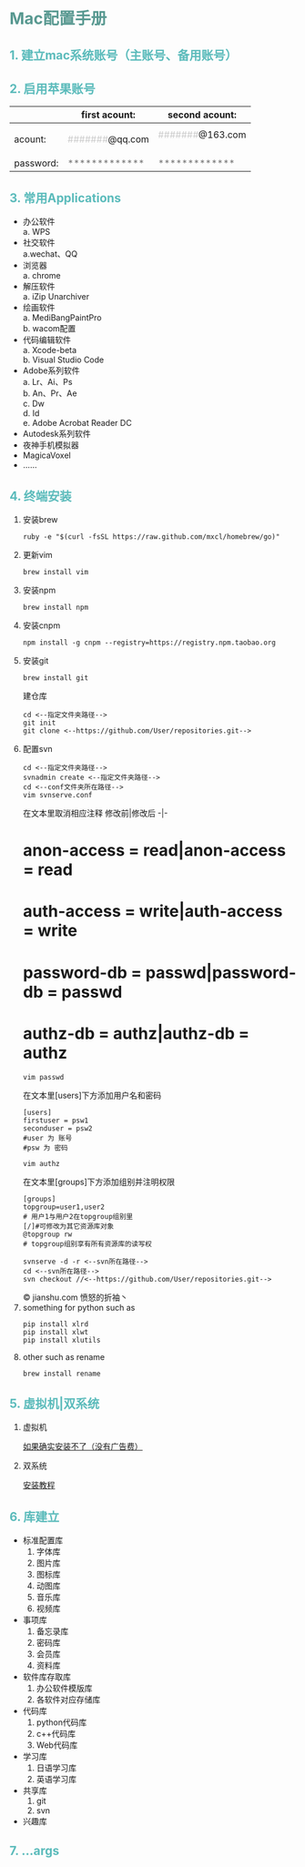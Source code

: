 # <font color=#599991>Mac配置手册</font>

## <font color=#5BBBBB>1. 建立mac系统账号（主账号、备用账号）</font>

## <font color=#5BBBBB>2. 启用苹果账号</font>
&ensp; | first acount: | second acount:
-|-|-
acount:|<p><font color=#CCCCCC>#######</font>@qq.com</p>|<font color=#CCCCCC>#######</font>@163.com</p>
password:|<font color=#777777>*************</font>|<font color=#777777>*************</font>

## <font color=#5BBBBB>3. 常用Applications</font>
   - 办公软件<br>
    a. WPS<br>
   - 社交软件<br>
    a.wechat、QQ<br>
   - 浏览器<br>
    a. chrome<br>
   - 解压软件<br>
    a. iZip Unarchiver<br>
   - 绘画软件<br>
    a. MediBangPaintPro<br>
    b. wacom配置<br>
   - 代码编辑软件<br>
    a. Xcode-beta<br>
    b. Visual Studio Code<br>
   - Adobe系列软件<br>
    a. Lr、Ai、Ps<br>
    b. An、Pr、Ae<br>
    c. Dw<br>
    d. Id<br>
    e. Adobe Acrobat Reader DC<br>
   - Autodesk系列软件
   - 夜神手机模拟器
   - MagicaVoxel
   - ……

## <font color=#5BBBBB>4. 终端安装</font>
1. 安装brew
    ```shell
    ruby -e "$(curl -fsSL https://raw.github.com/mxcl/homebrew/go)"
    ```
2. 更新vim
    ```shell
    brew install vim
    ```
3. 安装npm
    ```shell
    brew install npm
    ```
4. 安装cnpm
    ```shell
    npm install -g cnpm --registry=https://registry.npm.taobao.org
    ```
5. 安装git
    ```shell
    brew install git
    ```
    建仓库
    ```shell
    cd <--指定文件夹路径-->
    git init
    git clone <--https://github.com/User/repositories.git-->
    ```
6. 配置svn
    ```shell
    cd <--指定文件夹路径-->
    svnadmin create <--指定文件夹路径-->
    cd <--conf文件夹所在路径-->
    vim svnserve.conf
    ```
    在文本里取消相应注释
    修改前|修改后
    -|-
    # anon-access = read|anon-access = read
    # auth-access = write|auth-access = write
    # password-db = passwd|password-db = passwd
    # authz-db = authz|authz-db = authz
    ```shell
    vim passwd
    ```
    在文本里[users]下方添加用户名和密码
    ```vim
    [users]
    firstuser = psw1
    seconduser = psw2
    #user 为 账号
    #psw 为 密码
    ```
    ```shell
    vim authz
    ```
    在文本里[groups]下方添加组别并注明权限
    ```vim
    [groups]
    topgroup=user1,user2
    # 用户1与用户2在topgroup组别里
    [/]#可修改为其它资源库对象
    @topgroup rw
    # topgroup组别享有所有资源库的读写权
    ```
    ```shell
    svnserve -d -r <--svn所在路径-->
    cd <--svn所在路径-->
    svn checkout //<--https://github.com/User/repositories.git-->
    ```
    &copy; jianshu.com 愤怒的折袖丶
7. something for python such as
    ```
    pip install xlrd
    pip install xlwt
    pip install xlutils
    ```
8. other such as rename
    ```shell
    brew install rename
    ```


## <font color=#5BBBBB>5. 虚拟机|双系统</font>
1. 虚拟机

    <a href='http://www.baidu.com/baidu.php?url=af0000aF4eAvq9HI8k98CVBYwm_E33hJq-8ilH47WtobAKrkAwRjiFJdAHhpPsbuEi16g3aotWL98I-1ivUwh5CMIofIZOLE0iN9Cta1jq8RlQ9_Ld5TV0-28rvTyzMQhNySinrluGDyTpgPl_pPQvDVQp7h2tgtQdhCskc-Pkb_5VB0-Lwosiv_Wg870h8b13c7ouCbn4Fcgevgz6.Db_ipymxQVIhqhKnPiTvW2Bjw-Y_ssQDk_eQPLA1x_4X5QIJyAp7B8E_LU-0.U1Yz0ZDqUy7WYrMD3oEl_QQg_ZIGUWDs0ZKGm1Ys0ZfqUy7W_QQg_PjGkr2eS6KGUHYznjf0u1dEugK1n0KdpHdBmy-bIykV0ZKGujYk0APGujY1rjc0UgfqnH0kPdtknjD4g1nknWKxn1msnfKopHYs0ZFY5H6LnsK-pyfqnHfYPdtznH03nNtzrHRzndtzrHRvr7tzrHcznNtznWDvn0KBpHYkPHNxnHR3g1csP0KVm1YkrjnYrjfYn1D4g1Dsnj7xnH0zg100TgKGujYs0Z7Wpyfqn0KzuLw9u1Ys0A7B5HKxn0K-ThTqn0KsTjYs0A4vTjYsQW0snj0snj0s0AdYTjYs0AwbUL0qn0KzpWYs0Aw-IWdsmsKhIjYs0ZKC5H00ULnqn0KBI1YknfK8IjYs0ZPl5fK9TdqGuAnqTZnVmLf0pywW5Nwj0ZwdT1Y1rj6LnjTdPHTdrjDvPW64njR10ZF-TgfqnHRLnjfvn1RsPjn1n0K1pyfqmHcsnHfsnH0snjDsP1wBnfKWTvYqwWfLPHm3nYfzrDuAPYFKfsK9m1Yk0ZK85H00TydY5H00Tyd15H00XMfqn0KVmdqhThqV5HKxn7tsg100uA78IyF-gLK_my4GuZnqn7tsg1n4rjTzPHKxn0Ksmgwxuhk9u1Ys0AwWpyfqn0K-IA-b5iYk0A71TAPW5H00IgKGUhPW5H00Tydh5HDv0AuWIgfqn0KGTvP_5H00XMK_Ignqn0K9uAu_myTqnfK_uhnqn0KEIjYs0AqzTZfqnanscznsc10WnansQW0snj0snansczns0APzm1YYnW6s&word=mac虚拟机安装win10&ck=7422.14.9999.388.330.440.153.548&shh=www.baidu.com&sht=84053098_3_dg&us=2.0.1.0.5.2586.0'>如果确实安装不了（没有广告费）</a>
2. 双系统
   
    <a href='https://raw.githubusercontent.com/Xuan-Yu-San/mac/master/doublesystem/index.html'>安装教程</a>

## <font color=#5BBBBB>6. 库建立</font>
- 标准配置库
  1. 字体库
  2. 图片库
  3. 图标库
  4. 动图库
  5. 音乐库
  6. 视频库
- 事项库
  1. 备忘录库
  2. 密码库
  3. 会员库
  4. 资料库
- 软件库存取库
  1.  办公软件模版库
  2.  各软件对应存储库
- 代码库
  1.  python代码库
  2.  c++代码库
  3.  Web代码库
- 学习库
  1.  日语学习库
  2.  英语学习库
- 共享库
  1. git
  2. svn
- 兴趣库

## <font color=#5BBBBB>7. ...args</font>



